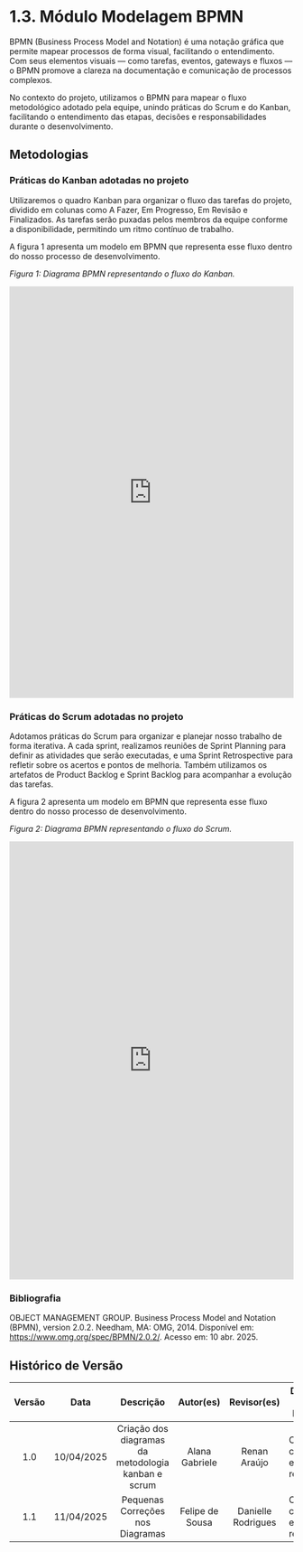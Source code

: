 # 1.3. Módulo Modelagem BPMN

BPMN (Business Process Model and Notation) é uma notação gráfica que permite mapear processos de forma visual, facilitando o entendimento. Com seus elementos visuais — como tarefas, eventos, gateways e fluxos — o BPMN promove a clareza na documentação e comunicação de processos complexos.

No contexto do projeto, utilizamos o BPMN para mapear o fluxo metodológico adotado pela equipe, unindo práticas do Scrum e do Kanban, facilitando o entendimento das etapas, decisões e responsabilidades durante o desenvolvimento.

## Metodologias

### Práticas do Kanban adotadas no projeto

Utilizaremos o quadro Kanban para organizar o fluxo das tarefas do projeto, dividido em colunas como A Fazer, Em Progresso, Em Revisão e Finalizados. As tarefas serão puxadas pelos membros da equipe conforme a disponibilidade, permitindo um ritmo contínuo de trabalho.

A figura 1 apresenta um modelo em BPMN que representa esse fluxo dentro do nosso processo de desenvolvimento.

_Figura 1: Diagrama BPMN representando o fluxo do Kanban._

<iframe frameborder="0" style="width:100%;height:729px;" src="https://viewer.diagrams.net/?tags=%7B%7D&lightbox=1&highlight=0000ff&edit=_blank&layers=1&nav=1&title=BPMN-Kanban.drawio&transparent=1&dark=0#R%3Cmxfile%3E%3Cdiagram%20name%3D%22P%C3%A1gina-1%22%20id%3D%22SG4v4Js5KwznTcyoP0Oy%22%3E7VxZb%2BM2EP41BnYfEpi6%2FRg7ybbopgiQXvtU0BIts5FNVaJjO7%2B%2BpETqIn3srmVrawUBJA4PUZz55iLlgTlZbD4lMJ4%2FkQBFA2MYbAbm%2FcBgf7bFLpyyzSlgZI9ySpjgQNBKwgt%2BR4I4FNQVDlBaa0gJiSiO60SfLJfIpzUaTBKyrjebkaj%2B1BiGSCG8%2BDBSqX%2FigM5zqme4Jf0nhMO5fDJwxPstoGws3iSdw4CsKyTzYWBOEkJofrfYTFDEV0%2BuS97vcUdtMbEELekxHf5%2Bf8DPOL15efr3%2FXUMpuuf0e83YpQ3GK3ECw8MJ2LjjWeEDctmTbdiKZx%2FV0RW3KQZo%2B5YA2DFjNvjsp7dhfz6C1xO4VIOx%2BaVj5hXiiUpBjfSNV5EcMlK4zldRIwI2G1KYUKFUBimePiL6DVkZZ9EEYxTPC0oc5Lgd9YKFmOIkT9jProYNiGvBT%2BNSqNHHEUTEpEkm5U5y%2F5Y%2FXqOKXqJoc%2BHWDNZZ7SEUEgxWTLKzWhYvFSVI3J5UULRpkISHPqEyALRZMuaiNobyxbiIgBzUyBhXYqfa9g5bV4RPc8zbgUZCqEPi%2FFLuWA3QjS%2BQkxMjZg0GBgTvKTZc%2B0x%2Bx%2FeAovNZlJcBzZrNclq8nKd5tn61iCjNkeQrcW1MTZo0ORMlNb1sdk%2FE4Q5jPkbLTYh12i303ixvEVvGUerkslZipma%2BAynKHomKRaSMCWUkgVrEPGKMfRfw4SsloFOqOQYdxEOeV9KuFhBUfLZMxHrMo5Rghkb%2Bf094xXTfOi5JI3JikZMtCeFAuSiCNM4L8zwBgVlK0ZhmFoGMOHEdLuYEv5GIVqihCNmPKsDILCRF1gFZCo1njE1HUcr9Xs1zddAoYYEMFSBYGlwYLUFAmenroy5AYpgmtYUZQxUpfiCIuQzSYEJ67JaQG7O2MrN%2BA1aDLgKl124cn2E74zH1VGkMo13alIFiIYObzqaqxJz%2BBmHMZnT3CYcXR0edTRDQ9QOqdMHjUnuBjKF6auxS50zwEjTkkE2w01u6O7BsA5%2Fn1sYhqdElNEmZqjaaZT4c59g8pq1h1MGJujTFrEDRqCGHcMFCnaANCxV8DjDlsDjnQA8skcac79C45pMC3V74%2BeaioOILfYylWs8znzFoi7ir37D1OHrhyScfuCSxKjy8jG%2F8hojsx2sUL35%2BFHr%2BTyRN47aYQ3dbAKwhu8HDvc4IWGC0pRoQZ6%2FaP3le%2Bz32N%2BLfdNxD2Pfcs6IfdNVBBUFLMoSRZLQOQmZTYweSuq4YEO2iGWbz4R7SdnC%2F4Mo3YroAK4oqbMJbTD9i3dnEpOXvlRq7jdi5KywrRQqvtW93qvfx6eUrBIf7Wsno1iYhGjfgKYInflS7eV7giIWh7zVA9aTMxGooeLDBvkrCpuqrtdJvU5q6CTb8zrmj4BRr5PKduaROgl43dJJurzE%2F9Wr%2FIPJwAz7mbrlU4pIyBOrqNC8ae859lr6e7S0xKlMuFxeSVsafPd5xyvIO848H%2Fm%2BLu849WyeI28PBa5R91Uc11RgYGlQYLWGAjV38rDBKc3yhYXqHwY4jZkoTMzB3f0bwmwWjwpY2BJQZVGXJNt2UfhfZYlooxFEKUQLHASZk6TfKqk6Tm1xTga10sl0VP3laBhnuy0xrtj5676PuWTvW%2BnEi1%2BqdWW3rFTr17ZzenKfU3R95pajgvu69JjWqD5C7hyLTg3JKGbxHcKixtePeHFlCHZBXfe6QNW9OgibbelejcNxDggXcKyBscRme3A8GAI650EjGNadUdNtsDjXG%2B3B0Vbg%2BHJ1cPQaPDCPM6jtoVHdgv01c3hMcmWcAQ3OeJfmjKtwRuHIjhRDM0%2BwL8twTE6haKukFXZmEA7lC3ZHaCGkaA23RieCtGROFtNVejBIK2MyIetFPCbK4fq3bfauaONHqzTT4kqENkOOPkIL3NF02Kbw2w3ht4fy4FNF%2FG2dp9%2Ba%2BHuX9PTlfcVJ%2BKps8gXdjYPev3OkW9KtxLRxmd2FDvPRO5KP0rB1hJH2RUL4E6%2B9eez2jgx5O7L4prq9s%2B9ojeZ4TYLecFp4iOWOSr%2F50W9%2BNI%2FNuPXUg2U7Gq8CmJoTp%2B0dnFH3Px4JHmRfOzDHDAfw%2BpK8jkwJSe%2FPcTV8Omue17qI93dqI3GshZZauStGQneytI88%2B8izHeXTMBKOmp%2FWBZ5WW6rH%2FHGOMXV4i0na2cO6r1thpqXuGV1pPtSxG8A0j9s4as8nGCqsub79A9v5Rq609QmX%2FDbsQnkZMOhcXuZot%2B%2F0iZms612SwG2lgXDVypGbu%2FRNC%2By5Vak42N4U%2B4qlFOUzOOnmocyjKHEbwyCmVxi0GdJSFcG1pygC1z2jerZVy9lHDX3U0JL025ZMUWylgVPl%2F6xxg62K%2B1k3KLoXA0idfdAQ2ic3hN%2FHSTVHeNz3p4%2BYsQ6%2Fw4CkfWq8T43vTY0biv4CF0%2BO25f15Tu4xyo102EV1q1PS231WNf1xcpG4xNJ21BdhLPGyvZlzrSULoJR8xHAjwSwjgTLYNSQKc%2BoisXB9qaQyV3tHeDsa99OcG2rwfWVJj3BSIkrnCOVRltxhXOR8zJdjivsY%2FcWwMmN8rcl2Ky9OqMdTMsvtXpfrnmg%2BocRm7olcEZm%2B1ID5JeZvbZp%2FFDjYak51yEOVix%2F4jRnfPlLsebDfw%3D%3D%3C%2Fdiagram%3E%3C%2Fmxfile%3E" allowtransparency="true"></iframe>

### Práticas do Scrum adotadas no projeto

Adotamos práticas do Scrum para organizar e planejar nosso trabalho de forma iterativa. A cada sprint, realizamos reuniões de Sprint Planning para definir as atividades que serão executadas, e uma Sprint Retrospective para refletir sobre os acertos e pontos de melhoria. Também utilizamos os artefatos de Product Backlog e Sprint Backlog para acompanhar a evolução das tarefas.

A figura 2 apresenta um modelo em BPMN que representa esse fluxo dentro do nosso processo de desenvolvimento.

_Figura 2: Diagrama BPMN representando o fluxo do Scrum._

<iframe frameborder="0" style="width:100%;height:776px;" src="https://viewer.diagrams.net/?tags=%7B%7D&lightbox=1&highlight=0000ff&edit=_blank&layers=1&nav=1&title=BPMN-Scrum.drawio&transparent=1&dark=0#R%3Cmxfile%3E%3Cdiagram%20id%3D%22rNU5YlOjHarIzLZ8ZJUE%22%20name%3D%22P%C3%A1gina-2%22%3E7Vxbc9o4FP41zLQPyWD5ymPIpfvQdjPLzm77tCNsAW5sy5VFgP76lWTJVxGcBANpoOkYHcuypPOdT%2BccKRmY1%2FH6E4Hp4gsOUDQAw2A9MG8GgH1si124ZJNLjJE9yiVzEgZSVgom4S8khUMpXYYBymoVKcYRDdO60MdJgnxak0FC8KpebYaj%2BltTOEctwcSHUVv6bxjQRS71gFvK%2F0DhfKHebDhyfDFUleVIsgUM8KoiMm8H5jXBmObf4vU1ivjsqXnJn7vbcrfoGEEJ7fLA18e7LPz559S5%2FXG%2FHn2bBLd%2F%2FXchW3mE0VIOeOKTZSx7TDdqGrJVGEcwYaXxgsYRExrsa0YhoVJnwGSCGU7oRD41ZGUfRxFMs3BaSBaYhL9YLVi0IVv%2BHPLWZbMEPxTTDSqV7sIousYRJqJX5kx82P3VIqRokkKfN7FiUGQygimkIU6Y5GLEX92eMDV6RChaV0RyAj8hHCNKNqyKvHthj6Q2JZ4vgCcFqxIdrgty2aKCDM8Dl7bEpcTkvGi%2FVBv7IjX3DC2Clr5QwFAsi5jQBZ7jBEa3pZRNzzIJUCDVUtb5jHEq9fADUbqR6oVLiuvKb0%2FnUwjL8JL46Il6pjRuSOboqfakefEBPqkxgiKm%2Fse6Ge995s2W%2FQyAE7H%2Bj1NOShHM8jc6P5dYSI3yO%2Fs2l1fxRJbCpKZFVXEK%2FYe50NeFn4P%2Fis8UgUmmpn8sKLC4F3HcXQSQPHwg8%2BkHBlE2vKG6fMyv%2FA6w7bxQ%2FfLxY96rRj%2Bv6BJG4S9IWK1JSkL2XjAcs75FeC5eH3M8EDwnKMuwGhWb1nxg9cEycVrKGuhNMWtcTJw9Zj%2FDS8A7NxT%2F7RveTy7Uydy20OAl1UJdqJO5tq5JQ%2FPupgxohNomNe8eNjrJfhggFjDlMxKv53x1vZymcXJJYfYAtlEeWwGV1Rf2Pc5yCzaGdfv1OQsz0iWyjNZMTYoP2sTN3%2FuFAUrUh1PG0dCnz6aB7lTrAKfGtPawTbSG5bSJ1hn2ZOvWMVgWrUP6jT%2FOAJOXvlfu3Kxly6KwqRTuEQnZsIW29Ivfq9ja7sjWBtg3XctH73HOPwoto1ENLWy5vRxZ9VbyzsoHG1goevJyeNh7WAr%2BYVqbhb6g2AwJXzdg3RdjELONZuLbDBMY516vHy0H1%2Bbg6kZUPJPrmVy7kKtl1czFGIFLJaryq4rCDsKvzjH51aiwa8m13fmVKYhsvlULlZZ4sWxKlDbVUs9k7XUka0W7fZO1V%2Bdq0zosUbtHwVmBjxIS32uIeAY%2B9gXaPePMcDoCzTsMzgyrHqwXZdVEPqLegOa9o%2BDwnqdnfuSOi4oNkVBhETNCUaQEZylbSsNHeA4Rz17Ma7wYs2HensaDsXQejNOTBzPSGPwu3BqW0Ki67gCvZ%2Btr68Ba1pbXHeBUPWnVrre9HXfoMaebCoK4Mlk8E32GUxTd4yyUGdkpphTHrELEb4wLDtMld1UbV4y4%2BLOUL7ljKEs%2BeycH3DitLG5MV2Gaocp6N8ZLGjEoXxf7BByxUFARK8zCtTAEWYtJMsqgDomwjk08xXxEc8RsgWeux7NGItrzke8XqevKnalnW%2Fbz19pnuPJu3ZtyzHaeRGcEzbVwb0agYoaKFdyF7R0FNjzamrAEiy2Glm6r0y3raECmABKHQSC8Nv22QNWT600rTkMrblsrjkYrZm9aMVoaOKjXe%2FCoaKcTah%2FGCbUbSGCfy2bA07MfqpJwr3JE77aknMy7Tv7a%2BzJ34LmdzN12%2BzJ38yjm%2FpJk9T4D430HtKAjl6jjACeyK2lYLYP%2FKizWxO%2FNMBsxgqmOnxzNMNvbBJP35x2N6ulnyzBFBNxFMX2doVDJq3Pw9hsEb2IwX3ESiiEV8RtlDTYNhnU2sJEXWLrozQNT03F6tIQCdtISRsUhoYod2Do76C1QcNsEhWLI3IB3RlLFdkiRPdbp5rBBnC6j3FCK1rgDSCFQBlux5EI7O029pU%2B9YatEolVXL%2B%2FE3zwlPUPk743oX5ikS6rJpNj8n84WHfEZ5IcMK%2FL80yMQQGMbAWhieV2GpT8T1eUZHRhzBSTTjF%2FKY1kBHohTWQH31t%2BXBQMwVBar3D9Ncsz1VKWD2HBxHPgtH9YEXZMsYO9ZltdNfvu88%2B%2B7JfeF797wjTfOAO0Dm%2Be9t%2FPe2yu41W6cINJkvAz7kMczlS90%2Bs6RvdM5YpHMW%2FGOTBs0FlltDGO6ulXWKqT7h8NxMqBbspnFvZcc8xEUVTnp83Q%2Btf9zPt1Xf3Baq387LfqE38yPq6ijLO%2FKbTYbv%2BNUnAI9otO8j8PVb8Vvu10jf5l7bsWJ7zpKdzhvpz7Ammmd3dCzG%2FpyrrLcBlfp3FBTk5zpzw3tsI%2Fw9gL%2BI%2B6Ebjnba9d33L1uRyra7TiNLK%2FXOBzY82F00E63dyW6Jls9xXVdmK2o2yK3rTy2i7W2E9QcUrSCG6D3hg6840QWOJ4us507TuUGk3Tkip0lWZ6vZACH1n60zAS8WzHcDDn6s4KBO5oO%2Bz0rWA%2FaC09vx2aT1dduOPBOKUg7hSMnig92Eq15WqHV6CiKVAFyNTp%2B1S9v7SFqPxYgTizVrpyuo5k22GMCZlv2xarBywSHyb8YR%2F6FvitC4KZSQfonW301MDLry84QNOCVt9jRsWLF8q%2Fm5NXLPz5k3v4P%3C%2Fdiagram%3E%3C%2Fmxfile%3E" allowtransparency="true"></iframe>

### Bibliografia

OBJECT MANAGEMENT GROUP. Business Process Model and Notation (BPMN), version 2.0.2. Needham, MA: OMG, 2014. Disponível em: https://www.omg.org/spec/BPMN/2.0.2/. Acesso em: 10 abr. 2025.

## Histórico de Versão

| Versão | Data       |                      Descrição                      |    Autor(es)    |    Revisor(es)     | Detalhes da Revisão            |
| :----: | ---------- | :-------------------------------------------------: | :-------------: | :----------------: | ------------------------------ |
|  1.0   | 10/04/2025 | Criação dos diagramas da metodologia kanban e scrum | Alana Gabriele  |    Renan Araújo    | Conteúdo corrigido e revisado. |
|  1.1   | 11/04/2025 |          Pequenas Correções nos Diagramas           | Felipe de Sousa | Danielle Rodrigues | Conteúdo corrigido e revisado. |
